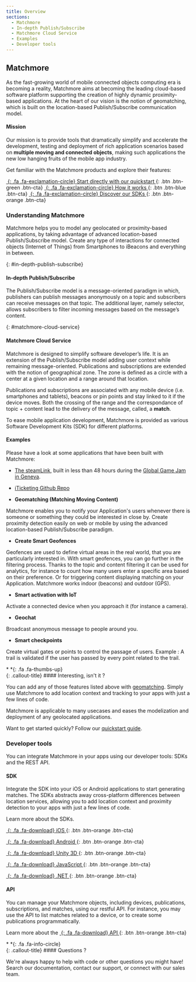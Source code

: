 ```yaml
---
title: Overview
sections:
  - Matchmore
  - In-depth Publish/Subscribe
  - Matchmore Cloud Service
  - Examples
  - Developer tools
---
```


## Matchmore
As the fast-growing world of mobile connected objects computing era is becoming a reality, Matchmore aims at becoming the leading cloud-based software platform supporting the creation of highly dynamic proximity-based applications. At the heart of our vision is the notion of geomatching, which is built on the location-based Publish/Subscribe communication model.

#### Mission

Our mission is to provide tools that dramatically simplify and accelerate the development, testing and deployment of rich application scenarios based on **multiple moving and connected objects**, making such applications the new low hanging fruits of the mobile app industry.

Get familiar with the Matchmore products and explore their features:

[*&nbsp;*{: .fa .fa-exclamation-circle} Start directly with our quickstart ](#quickstart){: .btn .btn-green .btn-cta}
[*&nbsp;*{: .fa .fa-exclamation-circle} How it works                       ](#how-it-works){: .btn .btn-blue .btn-cta}
[*&nbsp;*{: .fa .fa-exclamation-circle} Discover our SDKs                   ](#sdks){: .btn .btn-orange .btn-cta}

### Understanding Matchmore

Matchmore helps you to model any geolocated or proximity-based applications, by taking advantage of advanced location-based Publish/Subscribe model. Create any type of interactions for connected objects (Internet of Things) from Smartphones to iBeacons and everything in between.

{: #in-depth-publish-subscribe}
#### In-depth Publish/Subscribe

The Publish/Subscribe model is a message-oriented paradigm in which, publishers can publish messages anonymously on a topic and subscribers can receive messages on that topic. The additional layer, namely selector, allows subscribers to filter incoming messages based on the message’s content.

{: #matchmore-cloud-service}
#### Matchmore Cloud Service

Matchmore is designed to simplify software developer’s life. It is an extension of the Publish/Subscribe model adding user context while remaining message-oriented. Publications and subscriptions are extended with the notion of geographical zone. The zone is defined as a circle with a center at a given location and a range around that location.

Publications and subscriptions are associated with any mobile device (i.e. smartphones and tablets), beacons or pin points and stay linked to it if the device moves. Both the crossing of the range and the correspondance of topic + content lead to the delivery of the message, called, a **match**.

To ease mobile application development, Matchmore is provided as various Software Development Kits (SDK) for different platforms.

#### Examples

Please have a look at some applications that have been built with Matchmore:

* [The steamLink](https://itunes.apple.com/us/app/the-steamlink/id1341462059?l=fr&ls=1&mt=8), built in less than 48 hours during the [Global Game Jam in Geneva](https://globalgamejam.org).

* [iTicketing Github Repo](https://github.com/matchmore/ios-ticketing-app)

* **Geomatching (Matching Moving Content)**

Matchmore enables you to notify your Application's users whenever there is someone or something they could be interested in close by. Create proximity detection easily on web or mobile by using the advanced location-based Publish/Subscribe paradigm.

* **Create Smart Geofences**

Geofences are used to define virtual areas in the real world, that you are particularly interested in.
With smart geofences, you can go further in the filtering process. Thanks to the topic and content filtering it can be used for analytics, for instance to count how many users enter a specific area based on their preference. Or for triggering content displaying matching on your Application. Matchmore works indoor (beacons) and outdoor (GPS).

* **Smart activation with IoT**

Activate a connected device when you approach it (for instance a camera).

* **Geochat**

Broadcast anonymous message to people around you.

* **Smart checkpoints**

Create virtual gates or points to control the passage of users. Example : A trail is validated if the user has passed by every point related to the trail.

<div class="callout-block callout-success"><div class="icon-holder">*&nbsp;*{: .fa .fa-thumbs-up}
</div><div class="content">
{: .callout-title}
#### Interesting, isn't it ?

You can add any of those features listed above with [geomatching](#geomatching). Simply use Matchmore to add location context and tracking to your apps with just a few lines of code.

Matchmore is applicable to many usecases and eases the modelization and deployment of any geolocated applications.

Want to get started quickly? Follow our [quickstart guide](#quickstart).

</div></div>

### Developer tools
You can integrate Matchmore in your apps using our developer tools: SDKs and the REST API.

#### SDK
Integrate the SDK into your iOS or Android applications to start generating matches. The SDKs abstracts away cross-platform differences between location services, allowing you to add location context and proximity detection to your apps with just a few lines of code.

Learn more about the SDKs.

<div class="row">
 <div class="col-md-6 col-sm-6 col-xs-12">

[*&nbsp;*{: .fa .fa-download}           iOS         ](#ios){: .btn .btn-orange .btn-cta}

 </div>
 <div class="col-md-6 col-sm-6 col-xs-12">

[*&nbsp;*{: .fa .fa-download}           Android     ](#android){: .btn .btn-orange .btn-cta}

 </div>
 <div class="col-md-6 col-sm-6 col-xs-12">

[*&nbsp;*{: .fa .fa-download}           Unity 3D    ](#unity-3d){: .btn .btn-orange .btn-cta}

 </div>
 <div class="col-md-6 col-sm-6 col-xs-12">

[*&nbsp;*{: .fa .fa-download}           JavaScript  ](#javascript){: .btn .btn-orange .btn-cta}

 </div>
 <div class="col-md-6 col-sm-6 col-xs-12">

[*&nbsp;*{: .fa .fa-download}           .NET  ](#net){: .btn .btn-orange .btn-cta}

 </div>
</div>

#### API
You can manage your Matchmore objects, including devices, publications, subscriptions, and matches, using our restful API. For instance, you may use the API to list matches related to a device, or to create some publications programmatically.

Learn more about the [*&nbsp;*{: .fa .fa-download}           API ](https://matchmore.io/documentation/api){: .btn .btn-orange .btn-cta}

<div class="callout-block callout-info"><div class="icon-holder">*&nbsp;*{: .fa .fa-info-circle}
</div><div class="content">
{: .callout-title}
#### Questions ?

We're always happy to help with code or other questions you might have! Search our documentation, contact our support, or connect with our sales team.

</div></div>
